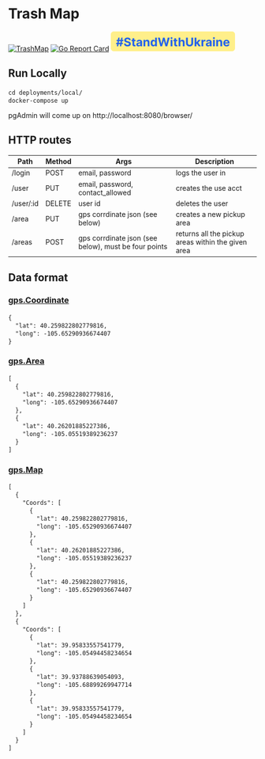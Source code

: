 # Trash Map
[![TrashMap](https://github.com/kmulvey/trashmap/actions/workflows/release_build.yml/badge.svg)](https://github.com/kmulvey/trashmap/actions/workflows/release_build.yml) [![Go Report Card](https://goreportcard.com/badge/github.com/kmulvey/trashmap)](https://goreportcard.com/report/github.com/kmulvey/trashmap) [![Stand With Ukraine](https://raw.githubusercontent.com/vshymanskyy/StandWithUkraine/main/badges/StandWithUkraine.svg)](https://vshymanskyy.github.io/StandWithUkraine)

## Run Locally
```
cd deployments/local/
docker-compose up
```
pgAdmin will come up on http://localhost:8080/browser/

## HTTP routes
| Path       | Method  | Args                                                       | Description |
|------------|---------|------------------------------------------------------------|--------------
| /login     | POST    | email, password                                            | logs the user in
| /user      | PUT     | email, password, contact_allowed                           | creates the use acct
| /user/:id  | DELETE  | user id                                                    | deletes the user
| /area      | PUT     | gps corrdinate json (see below)                            | creates a new pickup area
| /areas     | POST    | gps corrdinate json (see below), must be four points       | returns all the pickup areas within the given area

## Data format
### [gps.Coordinate](https://github.com/kmulvey/trashmap/blob/main/internal/pkg/gps/gps.go#L10)
```
{
  "lat": 40.259822802779816,
  "long": -105.65290936674407
}
```
### [gps.Area](https://github.com/kmulvey/trashmap/blob/main/internal/pkg/gps/area.go#L9)
```
[
  {
    "lat": 40.259822802779816,
    "long": -105.65290936674407
  },
  {
    "lat": 40.26201885227386,
    "long": -105.05519389236237
  }
]
```
### [gps.Map](https://github.com/kmulvey/trashmap/blob/main/internal/pkg/gps/area.go#L8)
```
[
  {
    "Coords": [
      {
        "lat": 40.259822802779816,
        "long": -105.65290936674407
      },
      {
        "lat": 40.26201885227386,
        "long": -105.05519389236237
      },
      {
        "lat": 40.259822802779816,
        "long": -105.65290936674407
      }
    ]
  },
  {
    "Coords": [
      {
        "lat": 39.95833557541779,
        "long": -105.05494458234654
      },
      {
        "lat": 39.93788639054093,
        "long": -105.68899269947714
      },
      {
        "lat": 39.95833557541779,
        "long": -105.05494458234654
      }
    ]
  }
]
```
